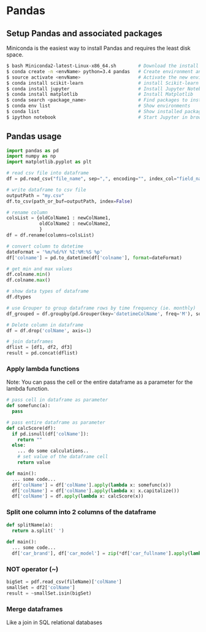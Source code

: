 # Pandas

## Setup Pandas and associated packages
Miniconda is the easiest way to install Pandas and requires the least disk space.
```sh
$ bash Miniconda2-latest-Linux-x86_64.sh        # Download the install file and then run:
$ conda create -n <envName> python=3.4 pandas   # Create environment and install pandas
$ source activate <envName>                     # Activate the new environment
$ conda install scikit-learn                    # install Scikit-learn
$ conda install jupyter                         # Install Jupyter Notebook
$ conda install matplotlib                      # Install Matplotlib
$ conda search <package_name>                   # Find packages to install
$ conda env list                                # Show environments
$ conda list                                    # Show installed packages
$ ipython notebook                              # Start Jupyter in browser
```

## Pandas usage
```python
import pandas as pd
import numpy as np
import matplotlib.pyplot as plt

# read csv file into dataframe
df = pd.read_csv("file_name", sep=",", encoding="", index_col="field_name")

# write dataframe to csv file
outputPath = "my.csv"
df.to_csv(path_or_buf=outputPath, index=False)

# rename column
colsList = {oldColName1 : newColName1,
            oldColName2 : newColName2,
            }
df = df.rename(columns=colsList)

# convert column to datetime
dateFormat = '%m/%d/%Y %I:%M:%S %p'
df['colname'] = pd.to_datetime(df['colname'], format=dateFormat)

# get min and max values
df.colname.min()
df.colname.max()

# show data types of dataframe
df.dtypes

# use Grouper to group dataframe rows by time frequency (ie. monthly)
df_grouped = df.groupby(pd.Grouper(key='datetimeColName', freq='M'), sort=False)

# Delete column in dataframe
df = df.drop('colName', axis=1)

# join dataframes
dflist = [df1, df2, df3]
result = pd.concat(dflist)

```

### Apply lambda functions
Note: You can pass the cell or the entire dataframe as a parameter for the lambda function.
```python 
# pass cell in dataframe as parameter
def somefunc(a):
  pass

# pass entire dataframe as parameter
def calcScore(df):
  if pd.isnull(df['colName']):
    return ""
  else:
    ... do some calculations..
    # set value of the dataframe cell
    return value

def main():
  ... some code...
  df['colName'] = df['colName'].apply(lambda x: somefunc(x))
  df['colName'] = df['colName'].apply(lambda x: x.capitalize())
  df['colName'] = df.apply(lambda x: calcScore(x))
```

### Split one column into 2 columns of the dataframe
```python
def splitName(a):
  return a.split(' ')
  
def main():
  ... some code...
  df['car_brand'], df['car_model'] = zip(*df['car_fullname'].apply(lambda x: splitName(x)))
```


### NOT operator (~)
```python
bigSet = pdf.read_csv(fileName)['colName']
smallSet = df2['colName']
result = ~smallSet.isin(bigSet)
```

### Merge dataframes 
Like a join in SQL relational databases
```python 

```
